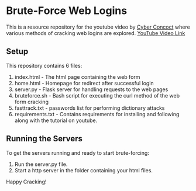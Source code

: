 # Brute-Force Web Logins

This is a resource repository for the youtube video by [Cyber Concoct](youtube.com/@cyberconcoct) where various methods of cracking web logins are explored.
[YouTube Video Link](youtube.com/@cyberconcoct)

## Setup
This repository contains 6 files:
1. index.html - The html page containing the web form
2. home.html - Homepage for redirect after successful login
3. server.py - Flask server for handling requests to the web pages
4. bruteforce.sh - Bash script for executing the curl method of the web form cracking
5. fasttrack.txt - passwords list for performing dictionary attacks
6. requirements.txt - Contains requirements for installing and following along with the tutorial on youtube.

## Running the Servers
To get the servers running and ready to start brute-forcing:
1. Run the server.py file.
2. Start a http server in the folder containing your html files.

Happy Cracking!
